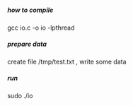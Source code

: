 ##### how to compile
gcc io.c -o io -lpthread
##### prepare data
create file /tmp/test.txt , write some data
##### run
sudo ./io
